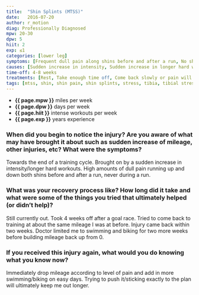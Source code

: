 ```yaml
---
title:  "Shin Splints (MTSS)"
date:   2016-07-20
author: r_motion
diag: Professionally Diagnosed
mpw: 20-30
dpw: 5
hiit: 2
exp: ≤1
categories: [lower leg]
symptoms: [Frequent dull pain along shins before and after a run, No shin pain during run, Time off]
causes: [Sudden increase in intensity, Sudden increase in longer hard workouts, Symptoms]
time-off: 4-8 weeks
treatments: [Rest, Take enough time off, Come back slowly or pain will return]
tags: [mtss, shin, shin pain, shin splints, stress, tibia, tibial stress]
---
```


>
- **{{ page.mpw }}** miles per week
- **{{ page.dpw }}** days per week
- **{{ page.hiit }}** intense workouts per week
- **{{ page.exp }}** years experience

### When did you begin to notice the injury? Are you aware of what may have brought it about such as sudden increase of mileage, other injuries, etc? What were the symptoms?

Towards the end of a training cycle. Brought on by a sudden increase in intensity/longer hard workouts. High amounts of dull pain
running up and down both shins before and after a run, never during a run.

### What was your recovery process like? How long did it take and what were some of the things you tried that ultimately helped (or didn’t help)?

Still currently out. Took 4 weeks off after a goal race. Tried to come back to training at about the same mileage I was at before. 
Injury came back within two weeks. Doctor limited me to swimming and biking for two more weeks before building mileage back up from 0.

### If you received this injury again, what would you do knowing what you know now?

Immediately drop mileage according to level of pain and add in more swimming/biking on easy days. 
Trying to push it/sticking exactly to the plan will ultimately keep me out longer.